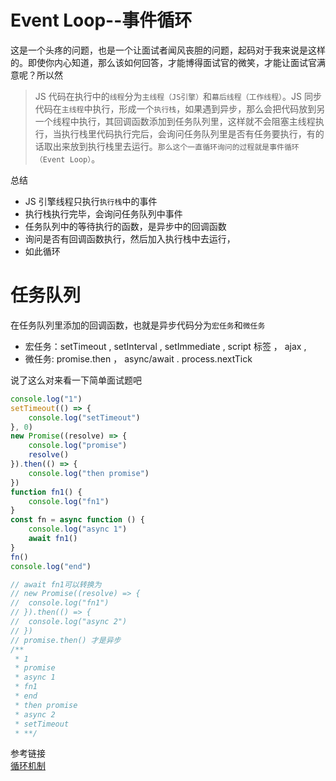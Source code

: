 # Event Loop--事件循环

这是一个头疼的问题，也是一个让面试者闻风丧胆的问题，起码对于我来说是这样的。即使你内心知道，那么该如何回答，才能博得面试官的微笑，才能让面试官满意呢？所以然

> JS 代码在执行中的`线程`分为`主线程（JS引擎）`和`幕后线程（工作线程）`。JS 同步代码在`主线程`中执行，形成一个`执行栈`，如果遇到异步，那么会把代码放到另一个线程中执行，其回调函数添加到任务队列里，这样就不会阻塞主线程执行，当执行栈里代码执行完后，会询问任务队列里是否有任务要执行，有的话取出来放到执行栈里去运行。`那么这个一直循环询问的过程就是事件循环（Event Loop）`。

总结</br>

- JS 引擎线程只执行`执行栈`中的事件
- 执行栈执行完毕，会询问任务队列中事件
- 任务队列中的等待执行的函数，是异步中的回调函数
- 询问是否有回调函数执行，然后加入执行栈中去运行，
- 如此循环

# 任务队列

在任务队列里添加的回调函数，也就是异步代码分为`宏任务`和`微任务`

- 宏任务：setTimeout , setInterval , setImmediate , script 标签 ， ajax ,
- 微任务: promise.then ， async/await . process.nextTick

说了这么对来看一下简单面试题吧

```javascript
console.log("1")
setTimeout(() => {
	console.log("setTimeout")
}, 0)
new Promise((resolve) => {
	console.log("promise")
	resolve()
}).then(() => {
	console.log("then promise")
})
function fn1() {
	console.log("fn1")
}
const fn = async function () {
	console.log("async 1")
	await fn1()
}
fn()
console.log("end")

// await fn1可以转换为
// new Promise((resolve) => {
// 	console.log("fn1")
// }).then(() => {
// 	console.log("async 2")
// })
// promise.then() 才是异步
/**
 * 1
 * promise
 * async 1
 * fn1
 * end
 * then promise
 * async 2
 * setTimeout
 * **/
```

参考链接</br>
[循环机制](https://juejin.cn/post/6844904079353708557)
